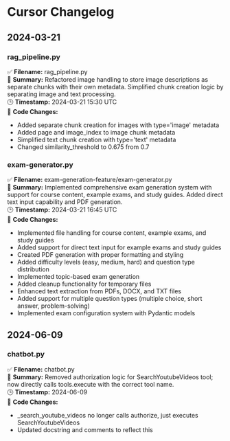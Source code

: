 # Cursor Changelog

## 2024-03-21

### rag_pipeline.py
✅ **Filename:** rag_pipeline.py  
📝 **Summary:** Refactored image handling to store image descriptions as separate chunks with their own metadata. Simplified chunk creation logic by separating image and text processing.  
🕒 **Timestamp:** 2024-03-21 15:30 UTC  
🔧 **Code Changes:**
- Added separate chunk creation for images with type='image' metadata
- Added page and image_index to image chunk metadata
- Simplified text chunk creation with type='text' metadata 
- Changed similarity_threshold to 0.675 from 0.7

### exam-generator.py
✅ **Filename:** exam-generation-feature/exam-generator.py  
📝 **Summary:** Implemented comprehensive exam generation system with support for course content, example exams, and study guides. Added direct text input capability and PDF generation.  
🕒 **Timestamp:** 2024-03-21 16:45 UTC  
🔧 **Code Changes:**
- Implemented file handling for course content, example exams, and study guides
- Added support for direct text input for example exams and study guides
- Created PDF generation with proper formatting and styling
- Added difficulty levels (easy, medium, hard) and question type distribution
- Implemented topic-based exam generation
- Added cleanup functionality for temporary files
- Enhanced text extraction from PDFs, DOCX, and TXT files
- Added support for multiple question types (multiple choice, short answer, problem-solving)
- Implemented exam configuration system with Pydantic models

## 2024-06-09

### chatbot.py
✅ **Filename:** chatbot.py  
📝 **Summary:** Removed authorization logic for SearchYoutubeVideos tool; now directly calls tools.execute with the correct tool name.  
🕒 **Timestamp:** 2024-06-09  
🔧 **Code Changes:**
- _search_youtube_videos no longer calls authorize, just executes SearchYoutubeVideos
- Updated docstring and comments to reflect this